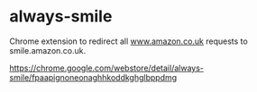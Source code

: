always-smile
============

Chrome extension to redirect all www.amazon.co.uk requests to smile.amazon.co.uk.

https://chrome.google.com/webstore/detail/always-smile/fpaapignoneonaghhkoddkghglbppdmg
